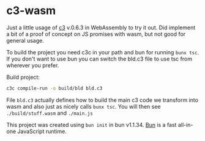 # c3-wasm

Just a little usage of [c3](https://c3-lang.org/) v.0.6.3 in WebAssembly to try it out.
Did implement a bit of a proof of concept on JS promises with wasm, but not good for general usage.

To build the project you need c3c in your path and bun for running `bunx tsc`.
If you don't want to use bun you can switch the bld.c3 file to use tsc from wherever you prefer.

Build project:
```bash
c3c compile-run -o build/bld bld.c3
```

File `bld.c3` actually defines how to build the main c3 code we transform into wasm and also just as nicely calls `bunx tsc`.
You will then see `./build/stuff.wasm` and `./main.js`

This project was created using `bun init` in bun v1.1.34. [Bun](https://bun.sh) is a fast all-in-one JavaScript runtime.
